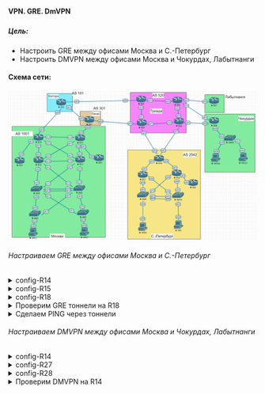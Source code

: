 #### VPN. GRE. DmVPN
###  




##### Цель:

* Настроить GRE между офисами Москва и С.-Петербург
* Настроить DMVPN между офисами Москва и Чокурдах, Лабытнанги


#### Схема сети:

  ![alt-текст](/lab-9/img/bgp.png)


###### Настраиваем GRE между офисами Москва и С.-Петербург
<details>
<summary>config-R14</summary>

  ```
interface Tunnel100
 description GRE-R18
 ip address 10.1.2.14 255.255.255.0
 ip mtu 1400
 ip tcp adjust-mss 1360
 tunnel source 14.14.14.14
 tunnel destination 18.18.18.18
!
  ```
</details>

<details>
<summary>config-R15</summary>

  ```
  interface Tunnel101
   description GRE-R18
   ip address 10.1.3.15 255.255.255.0
   ip mtu 1400
   ip tcp adjust-mss 1360
   tunnel source 15.15.15.15
   tunnel destination 18.18.18.18
  !
  ```
</details>

<details>
<summary>config-R18</summary>

  ```
  interface Tunnel100
   description GRE-R14
   ip address 10.1.2.18 255.255.255.0
   ip mtu 1400
   ip tcp adjust-mss 1360
   tunnel source 18.18.18.18
   tunnel destination 14.14.14.14
  !
  interface Tunnel101
   ip address 10.1.3.18 255.255.255.0
   ip mtu 1400
   ip tcp adjust-mss 1360
   tunnel source 18.18.18.18
   tunnel destination 15.15.15.15
  !
  ```
</details>

<details>
<summary>Проверим GRE тоннели на R18</summary>

### Вывод команды сокращён


  ```
  R18#show interface Tunnel100
  Tunnel100 is up, line protocol is up
    Hardware is Tunnel
    Description: GRE-R14
    Internet address is 10.1.2.18/24
    MTU 17916 bytes, BW 100 Kbit/sec, DLY 50000 usec,
       reliability 255/255, txload 1/255, rxload 1/255
    Tunnel linestate evaluation up
    Tunnel source 18.18.18.18, destination 14.14.14.14
    Tunnel protocol/transport GRE/IP
    Tunnel transport MTU 1476 bytes

R18#show interface Tunnel101
    Tunnel101 is up, line protocol is up
      Hardware is Tunnel
      Internet address is 10.1.3.18/24
      MTU 17916 bytes, BW 100 Kbit/sec, DLY 50000 usec,
         reliability 255/255, txload 1/255, rxload 1/255
      Tunnel linestate evaluation up
      Tunnel source 18.18.18.18, destination 15.15.15.15
      Tunnel protocol/transport GRE/IP
      Tunnel transport MTU 1476 bytes


  ```
</details>

<details>
<summary>Сделаем PING через тоннели</summary>

```
R18#ping 10.1.2.14
Type escape sequence to abort.
Sending 5, 100-byte ICMP Echos to 10.1.2.14, timeout is 2 seconds:
!!!!!
Success rate is 100 percent (5/5), round-trip min/avg/max = 1/1/2 ms

R18#ping 10.1.3.15
Type escape sequence to abort.
Sending 5, 100-byte ICMP Echos to 10.1.3.15, timeout is 2 seconds:
!!!!!
Success rate is 100 percent (5/5), round-trip min/avg/max = 1/1/2 ms
R18#

```
</details>


###### Настраиваем DMVPN между офисами Москва и Чокурдах, Лабытнанги

<details>
<summary>config-R14</summary>

  ```
  interface Tunnel200
 ip address 10.1.200.14 255.255.255.0
 no ip redirects
 ip mtu 1400
 ip nhrp authentication OTUSlab
 ip nhrp map multicast dynamic
 ip nhrp network-id 200
 ip tcp adjust-mss 1360
 tunnel source Loopback1
 tunnel mode gre multipoint
!
  ```
</details>

<details>
<summary>config-R27</summary>

  ```
  interface Tunnel200
 ip address 10.1.200.27 255.255.255.0
 ip mtu 1400
 ip nhrp authentication OTUSlab
 ip nhrp map multicast 14.14.14.14
 ip nhrp map 10.1.200.14 14.14.14.14
 ip nhrp network-id 200
 ip nhrp nhs 10.1.200.14
 ip tcp adjust-mss 1360
 tunnel source Loopback1
 tunnel destination 14.14.14.14
!

  ```
</details>
<details>
<summary>config-R28</summary>

  ```
  interface Tunnel200
   ip address 10.1.200.28 255.255.255.0
   ip mtu 1400
   ip nhrp authentication OTUSlab
   ip nhrp map multicast 14.14.14.14
   ip nhrp map 10.1.200.14 14.14.14.14
   ip nhrp network-id 200
   ip nhrp nhs 10.1.200.14
   ip tcp adjust-mss 1360
   tunnel source Ethernet0/0
   tunnel destination 14.14.14.14
  !
  ```
</details>

<details>
<summary>Проверим DMVPN на R14</summary>

### Вывод команды сокращён


  ```
  R14#show dmvpn
Legend: Attrb --> S - Static, D - Dynamic, I - Incomplete
N - NATed, L - Local, X - No Socket
# Ent --> Number of NHRP entries with same NBMA peer
NHS Status: E --> Expecting Replies, R --> Responding, W --> Waiting
UpDn Time --> Up or Down Time for a Tunnel
==========================================================================

Interface: Tunnel200, IPv4 NHRP Details
Type:Hub, NHRP Peers:2,

 # Ent  Peer NBMA Addr Peer Tunnel Add State  UpDn Tm Attrb
 ----- --------------- --------------- ----- -------- -----
     1 27.27.27.27         10.1.200.27    UP 01:00:34     D
     1 10.4.0.26           10.1.200.28    UP 00:56:14     D

R14#show ip nhrp
   10.1.200.27/32 via 10.1.200.27
      Tunnel200 created 01:00:49, expire 01:39:10
      Type: dynamic, Flags: unique registered used nhop
      NBMA address: 27.27.27.27
   10.1.200.28/32 via 10.1.200.28
      Tunnel200 created 00:56:29, expire 01:25:21
      Type: dynamic, Flags: unique registered used nhop
      NBMA address: 10.4.0.26
 R14#

  ```
</details>
